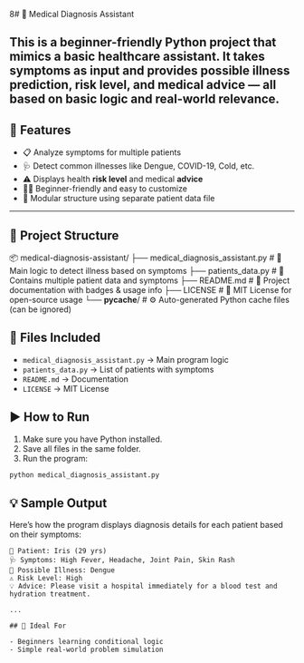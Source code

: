 8# 🏥 Medical Diagnosis Assistant

This is a beginner-friendly Python project that mimics a basic healthcare assistant. It takes symptoms as input and provides possible illness prediction, risk level, and medical advice — all based on basic logic and real-world relevance.
---
## 📌 Features

- 📋 Analyze symptoms for multiple patients  
- 🩺 Detect common illnesses like Dengue, COVID-19, Cold, etc.  
- ⚠️ Displays health **risk level** and medical **advice**  
- 👩‍💻 Beginner-friendly and easy to customize  
- 🔁 Modular structure using separate patient data file  

---

## 📁 Project Structure
📦 medical-diagnosis-assistant/
├── medical_diagnosis_assistant.py   # 💉 Main logic to detect illness based on symptoms
├── patients_data.py                 # 👥 Contains multiple patient data and symptoms
├── README.md                        # 📘 Project documentation with badges & usage info
├── LICENSE                          # 📄 MIT License for open-source usage
└── __pycache__/                     # ⚙️ Auto-generated Python cache files (can be ignored)

## 📁 Files Included

- `medical_diagnosis_assistant.py` → Main program logic
- `patients_data.py` → List of patients with symptoms
- `README.md` → Documentation
- `LICENSE` → MIT License

## ▶️ How to Run

1. Make sure you have Python installed.
2. Save all files in the same folder.
3. Run the program:
```bash
python medical_diagnosis_assistant.py
```
## 💡 Sample Output
Here’s how the program displays diagnosis details for each patient based on their symptoms:
```
👤 Patient: Iris (29 yrs)
🩺 Symptoms: High Fever, Headache, Joint Pain, Skin Rash
📘 Possible Illness: Dengue
⚠️ Risk Level: High
💡 Advice: Please visit a hospital immediately for a blood test and hydration treatment.

...

## 🎯 Ideal For

- Beginners learning conditional logic
- Simple real-world problem simulation
